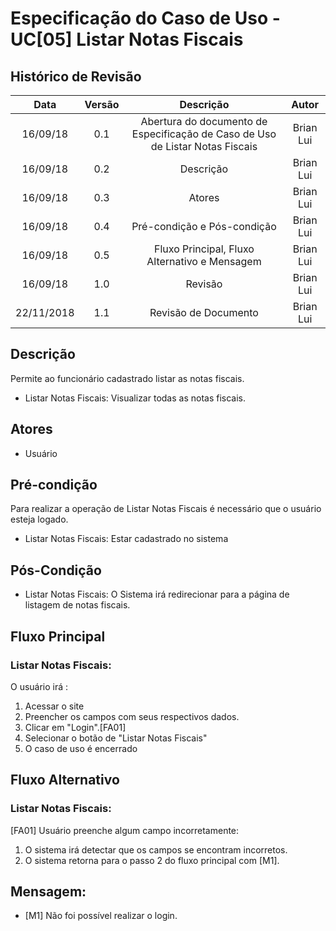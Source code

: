 # Especificação do Caso de Uso - UC[05] Listar Notas Fiscais

## Histórico de Revisão
| Data | Versão | Descrição | Autor |
|:----:|:------:|:---------:|:-----:|
| 16/09/18 | 0.1 | Abertura do documento de Especificação de Caso de Uso de Listar Notas Fiscais | Brian Lui |
| 16/09/18 | 0.2 | Descrição | Brian Lui |
| 16/09/18 | 0.3 | Atores | Brian Lui |
| 16/09/18 | 0.4 | Pré-condição e Pós-condição | Brian Lui |
| 16/09/18 | 0.5 | Fluxo Principal, Fluxo Alternativo e Mensagem | Brian Lui |
| 16/09/18 | 1.0 | Revisão | Brian Lui |
| 22/11/2018 | 1.1 | Revisão de Documento | Brian Lui |

## Descrição
Permite ao funcionário cadastrado listar as notas fiscais.
* Listar Notas Fiscais: Visualizar todas as notas fiscais.

## Atores 
* Usuário

## Pré-condição
Para realizar a operação de Listar Notas Fiscais é necessário que o usuário esteja logado.
* Listar Notas Fiscais: Estar cadastrado no sistema

## Pós-Condição
* Listar Notas Fiscais: O Sistema irá redirecionar para a página de listagem de notas fiscais.

## Fluxo Principal

### Listar Notas Fiscais:
O usuário irá :
 1. Acessar o site
 2. Preencher os campos com seus respectivos dados.
 3. Clicar em "Login".[FA01]
 4. Selecionar o botão de "Listar Notas Fiscais"
 5. O caso de uso é encerrado

## Fluxo Alternativo

### Listar Notas Fiscais:
[FA01] Usuário preenche algum campo incorretamente:
 1. O sistema irá detectar que os campos se encontram incorretos.
 2. O sistema retorna para o passo 2 do fluxo principal com [M1].

## Mensagem: 
* [M1] Não foi possível realizar o login.

